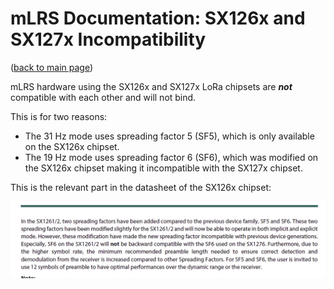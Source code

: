 # mLRS Documentation: SX126x and SX127x Incompatibility #

([back to main page](../README.md))

mLRS hardware using the SX126x and SX127x LoRa chipsets are ***not*** compatible with each other and will not bind.

This is for two reasons:
- The 31 Hz mode uses spreading factor 5 (SF5), which is only available on the SX126x chipset.
- The 19 Hz mode uses spreading factor 6 (SF6), which was modified on the SX126x chipset making it incompatible with the SX127x chipset.

This is the relevant part in the datasheet of the SX126x chipset:

<img src="images/SX126x_SF6_incompatibility.png" width="900px">
